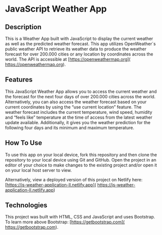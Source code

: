 # JavaScript Weather App

## Description 

This is a Weather App built with JavaScript to display the current weather as well as the predicted weather forecast. This app utilizes OpenWeather´s public weather API to retrieve its weather data to produce the weather forecast for over 200.000 cities or any location by coordinates across the world. The API is accessible at [https://openweathermap.org]( https://openweathermap.org).

## Features

This JavaScript Weather App allows you to access the current weather and the forecast for the next four days of over 200.000 cities across the world. Alternatively, you can also access the weather forecast based on your current coordinates by using the “use current location” feature. The weather forecast includes the current temperature, wind speed, humidity and “feels like” temperature at the time of access from the latest weather update available.  Additionally, it gives you the weather prediction for the following four days and its minimum and maximum temperature. 

## How To Use 

To use this app on your local device, fork this repository and then clone the repository to your local device using Git and GitHub. Open the project in an editor of your choice to make changes to the existing project and/or open it on your local host server to view. 

Alternatively, view a deployed version of this project on Netlify here: [https://js-weather-application-ll.netlify.app]( https://js-weather-application-ll.netlify.app)

## Technologies

This project was built with HTML, CSS and JavaScript and uses Bootstrap. To learn more above Bootstrap: [https://getbootstrap.com]( https://getbootstrap.com).



